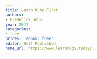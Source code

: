```yaml
---
title: Learn Ruby First
authors:
- Frederick John
year: 2017
categories:
- free
prices: 'ebook: free'
editor: Self Published
home_url: https://www.learnruby.today/
---
```

